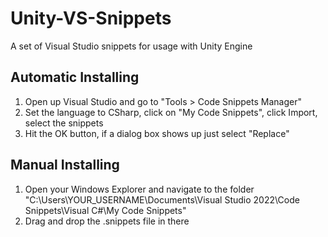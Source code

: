 # Unity-VS-Snippets
A set of Visual Studio snippets for usage with Unity Engine

## Automatic Installing
1. Open up Visual Studio and go to "Tools > Code Snippets Manager"
2. Set the language to CSharp, click on "My Code Snippets", click Import, select the snippets
3. Hit the OK button, if a dialog box shows up just select "Replace"

## Manual Installing
1. Open your Windows Explorer and navigate to the folder "C:\Users\YOUR_USERNAME\Documents\Visual Studio 2022\Code Snippets\Visual C#\My Code Snippets"
2. Drag and drop the .snippets file in there